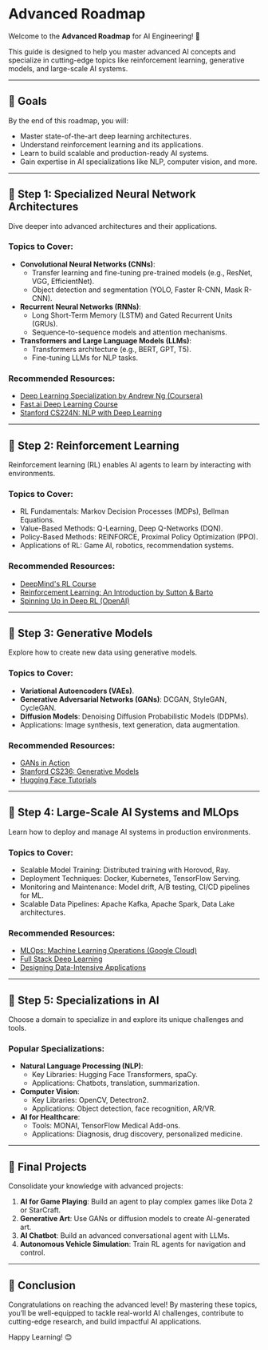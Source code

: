 # Advanced Roadmap

Welcome to the **Advanced Roadmap** for AI Engineering! 🚀

This guide is designed to help you master advanced AI concepts and specialize in cutting-edge topics like reinforcement learning, generative models, and large-scale AI systems.

---

## 🎯 Goals

By the end of this roadmap, you will:

- Master state-of-the-art deep learning architectures.
- Understand reinforcement learning and its applications.
- Learn to build scalable and production-ready AI systems.
- Gain expertise in AI specializations like NLP, computer vision, and more.

---

## 📌 Step 1: Specialized Neural Network Architectures

Dive deeper into advanced architectures and their applications.

### Topics to Cover:
- **Convolutional Neural Networks (CNNs)**:
  - Transfer learning and fine-tuning pre-trained models (e.g., ResNet, VGG, EfficientNet).
  - Object detection and segmentation (YOLO, Faster R-CNN, Mask R-CNN).
- **Recurrent Neural Networks (RNNs)**:
  - Long Short-Term Memory (LSTM) and Gated Recurrent Units (GRUs).
  - Sequence-to-sequence models and attention mechanisms.
- **Transformers and Large Language Models (LLMs)**:
  - Transformers architecture (e.g., BERT, GPT, T5).
  - Fine-tuning LLMs for NLP tasks.

### Recommended Resources:
- [Deep Learning Specialization by Andrew Ng (Coursera)](https://www.coursera.org/specializations/deep-learning)
- [Fast.ai Deep Learning Course](https://course.fast.ai/)
- [Stanford CS224N: NLP with Deep Learning](https://web.stanford.edu/class/cs224n/)

---

## 📌 Step 2: Reinforcement Learning

Reinforcement learning (RL) enables AI agents to learn by interacting with environments.

### Topics to Cover:
- RL Fundamentals: Markov Decision Processes (MDPs), Bellman Equations.
- Value-Based Methods: Q-Learning, Deep Q-Networks (DQN).
- Policy-Based Methods: REINFORCE, Proximal Policy Optimization (PPO).
- Applications of RL: Game AI, robotics, recommendation systems.

### Recommended Resources:
- [DeepMind's RL Course](https://www.deepmind.com/learning-resources)
- [Reinforcement Learning: An Introduction by Sutton & Barto](http://incompleteideas.net/book/the-book.html)
- [Spinning Up in Deep RL (OpenAI)](https://spinningup.openai.com/)

---

## 📌 Step 3: Generative Models

Explore how to create new data using generative models.

### Topics to Cover:
- **Variational Autoencoders (VAEs)**.
- **Generative Adversarial Networks (GANs)**: DCGAN, StyleGAN, CycleGAN.
- **Diffusion Models**: Denoising Diffusion Probabilistic Models (DDPMs).
- Applications: Image synthesis, text generation, data augmentation.

### Recommended Resources:
- [GANs in Action](https://www.manning.com/books/gans-in-action)
- [Stanford CS236: Generative Models](https://cs236.stanford.edu/)
- [Hugging Face Tutorials](https://huggingface.co/learn/)

---

## 📌 Step 4: Large-Scale AI Systems and MLOps

Learn how to deploy and manage AI systems in production environments.

### Topics to Cover:
- Scalable Model Training: Distributed training with Horovod, Ray.
- Deployment Techniques: Docker, Kubernetes, TensorFlow Serving.
- Monitoring and Maintenance: Model drift, A/B testing, CI/CD pipelines for ML.
- Scalable Data Pipelines: Apache Kafka, Apache Spark, Data Lake architectures.

### Recommended Resources:
- [MLOps: Machine Learning Operations (Google Cloud)](https://cloud.google.com/learn/what-is-mlops)
- [Full Stack Deep Learning](https://fullstackdeeplearning.com/)
- [Designing Data-Intensive Applications](https://dataintensive.net/)

---

## 📌 Step 5: Specializations in AI

Choose a domain to specialize in and explore its unique challenges and tools.

### Popular Specializations:
- **Natural Language Processing (NLP)**:
  - Key Libraries: Hugging Face Transformers, spaCy.
  - Applications: Chatbots, translation, summarization.
- **Computer Vision**:
  - Key Libraries: OpenCV, Detectron2.
  - Applications: Object detection, face recognition, AR/VR.
- **AI for Healthcare**:
  - Tools: MONAI, TensorFlow Medical Add-ons.
  - Applications: Diagnosis, drug discovery, personalized medicine.

---

## 🚀 Final Projects

Consolidate your knowledge with advanced projects:

1. **AI for Game Playing**: Build an agent to play complex games like Dota 2 or StarCraft.
2. **Generative Art**: Use GANs or diffusion models to create AI-generated art.
3. **AI Chatbot**: Build an advanced conversational agent with LLMs.
4. **Autonomous Vehicle Simulation**: Train RL agents for navigation and control.

---

## 🌟 Conclusion

Congratulations on reaching the advanced level! By mastering these topics, you’ll be well-equipped to tackle real-world AI challenges, contribute to cutting-edge research, and build impactful AI applications.

Happy Learning! 😊

